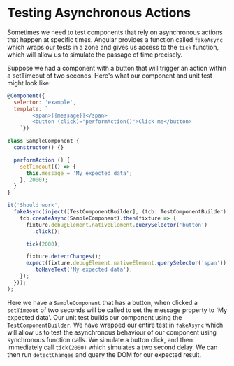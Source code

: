 # Testing Asynchronous Actions

Sometimes we need to test components that rely on asynchronous actions that happen at specific times.  Angular provides a function called `fakeAsync` which wraps our tests in a zone and gives us access to the `tick` function, which will allow us to simulate the passage of time precisely.

Suppose we had a component with a button that will trigger an action within a setTimeout of two seconds. Here's what our component and unit test might look like:

```js
@Component({
  selector: 'example',
  template: `
		<span>{{message}}</span>
		<button (click)="performAction()">Click me</button>
	`})

class SampleComponent {
  constructor() {}

  performAction () {
    setTimeout(() => {
      this.message = 'My expected data';
    }, 2000);
  }
}
```

```js
it('Should work',
  fakeAsync(inject([TestComponentBuilder], (tcb: TestComponentBuilder) => {
    tcb.createAsync(SampleComponent).then(fixture => {
      fixture.debugElement.nativeElement.querySelector('button')
        .click();

      tick(2000);

      fixture.detectChanges();
      expect(fixture.debugElement.nativeElement.querySelector('span'))
        .toHaveText('My expected data');
    });
  }));
);
```

Here we have a `SampleComponent` that has a button, when clicked a `setTimeout` of two seconds will be called to set the message property to 'My expected data'. Our unit test builds our component using the `TestComponentBuilder`. We have wrapped our entire test in `fakeAsync` which will allow us to test the asynchronous behaviour of our component using synchronous function calls. We simulate a button click, and then immediately call `tick(2000)` which simulates a two second delay.  We can then run `detectChanges` and query the DOM for our expected result.

